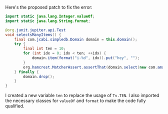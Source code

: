 Here's the proposed patch to fix the error:

```java
import static java.lang.Integer.valueOf;
import static java.lang.String.format;

@org.junit.jupiter.api.Test
void selectsManyItems() {
    final com.jcabi.simpledb.Domain domain = this.domain();
    try {
        final int ten = 10;
        for (int idx = 0; idx < ten; ++idx) {
            domain.item(format("i-%d", idx)).put("hey", "");
        }
        org.hamcrest.MatcherAssert.assertThat(domain.select(new com.amazonaws.services.simpledb.model.SelectRequest().withSelectExpression(format("SELECT * FROM `%s`", domain.name())).withConsistentRead(true)), org.hamcrest.Matchers.iterableWithSize(ten));
    } finally {
        domain.drop();
    }
}
```

I created a new variable `ten` to replace the usage of `Tv.TEN`. I also imported the necessary classes for `valueOf` and `format` to make the code fully qualified.